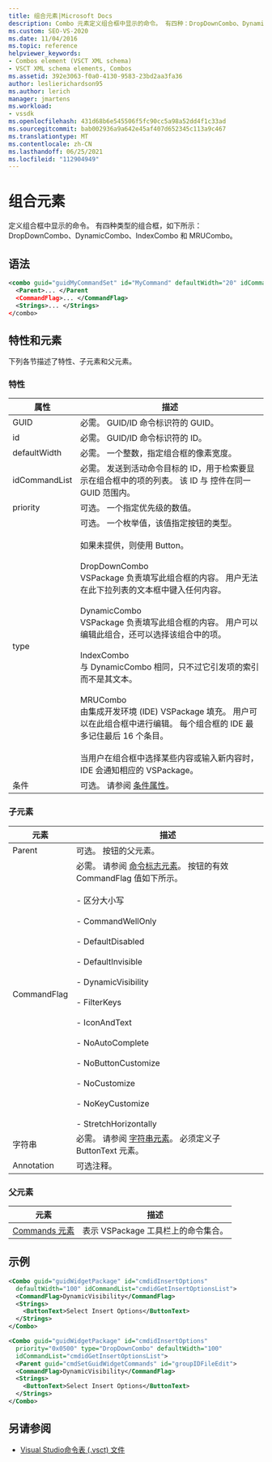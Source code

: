 ```yaml
---
title: 组合元素|Microsoft Docs
description: Combo 元素定义组合框中显示的命令。 有四种：DropDownCombo、DynamicCombo、IndexCombo 和 MRUCombo。
ms.custom: SEO-VS-2020
ms.date: 11/04/2016
ms.topic: reference
helpviewer_keywords:
- Combos element (VSCT XML schema)
- VSCT XML schema elements, Combos
ms.assetid: 392e3063-f0a0-4130-9583-23bd2aa3fa36
author: leslierichardson95
ms.author: lerich
manager: jmartens
ms.workload:
- vssdk
ms.openlocfilehash: 431d68b6e545506f5fc90cc5a98a52dd4f1c33ad
ms.sourcegitcommit: bab002936a9a642e45af407d652345c113a9c467
ms.translationtype: MT
ms.contentlocale: zh-CN
ms.lasthandoff: 06/25/2021
ms.locfileid: "112904949"
---
```

# <a name="combo-element"></a>组合元素
定义组合框中显示的命令。 有四种类型的组合框，如下所示：DropDownCombo、DynamicCombo、IndexCombo 和 MRUCombo。

## <a name="syntax"></a>语法

```xml
<combo guid="guidMyCommandSet" id="MyCommand" defaultWidth="20" idCommandList="MyCommandListID" priority="0x102" type="DropDownCombo">
  <Parent>... </Parent
  <CommandFlag>... </CommandFlag>
  <Strings>... </Strings>
</combo>
```

## <a name="attributes-and-elements"></a>特性和元素
 下列各节描述了特性、子元素和父元素。

### <a name="attributes"></a>特性

|属性|描述|
|---------------|-----------------|
|GUID|必需。 GUID/ID 命令标识符的 GUID。|
|id|必需。 GUID/ID 命令标识符的 ID。|
|defaultWidth|必需。 一个整数，指定组合框的像素宽度。|
|idCommandList|必需。 发送到活动命令目标的 ID，用于检索要显示在组合框中的项的列表。 该 ID 与 控件在同一 GUID 范围内。|
|priority|可选。 一个指定优先级的数值。|
|type|可选。 一个枚举值，该值指定按钮的类型。<br /><br /> 如果未提供，则使用 Button。<br /><br /> DropDownCombo<br /> VSPackage 负责填写此组合框的内容。 用户无法在此下拉列表的文本框中键入任何内容。<br /><br /> DynamicCombo<br /> VSPackage 负责填写此组合框的内容。 用户可以编辑此组合，还可以选择该组合中的项。<br /><br /> IndexCombo<br /> 与 DynamicCombo 相同，只不过它引发项的索引而不是其文本。<br /><br /> MRUCombo<br /> 由集成开发环境 (IDE) VSPackage 填充。  用户可以在此组合框中进行编辑。 每个组合框的 IDE 最多记住最后 16 个条目。<br /><br /> 当用户在组合框中选择某些内容或输入新内容时，IDE 会通知相应的 VSPackage。|
|条件|可选。 请参阅 [条件属性](../extensibility/vsct-xml-schema-conditional-attributes.md)。|

### <a name="child-elements"></a>子元素

|元素|描述|
|-------------|-----------------|
|Parent|可选。 按钮的父元素。|
|CommandFlag|必需。 请参阅 [命令标志元素](../extensibility/command-flag-element.md)。 按钮的有效 CommandFlag 值如下所示。<br /><br /> - 区分大小写<br /><br /> - CommandWellOnly<br /><br /> - DefaultDisabled<br /><br /> - DefaultInvisible<br /><br /> - DynamicVisibility<br /><br /> - FilterKeys<br /><br /> - IconAndText<br /><br /> - NoAutoComplete<br /><br /> - NoButtonCustomize<br /><br /> - NoCustomize<br /><br /> - NoKeyCustomize<br /><br /> - StretchHorizontally|
|字符串|必需。 请参阅 [字符串元素](../extensibility/strings-element.md)。 必须定义子 ButtonText 元素。|
|Annotation|可选注释。|

### <a name="parent-elements"></a>父元素

|元素|描述|
|-------------|-----------------|
|[Commands 元素](../extensibility/commands-element.md)|表示 VSPackage 工具栏上的命令集合。|

## <a name="example"></a>示例

```xml
<Combo guid="guidWidgetPackage" id="cmdidInsertOptions"
  defaultWidth="100" idCommandList="cmdidGetInsertOptionsList">
  <CommandFlag>DynamicVisibility</CommandFlag>
  <Strings>
    <ButtonText>Select Insert Options</ButtonText>
  </Strings>
</Combo>

<Combo guid="guidWidgetPackage" id="cmdidInsertOptions"
  priority="0x0500" type="DropDownCombo" defaultWidth="100"
  idCommandList="cmdidGetInsertOptionsList">
  <Parent guid="cmdSetGuidWidgetCommands" id="groupIDFileEdit">
  <CommandFlag>DynamicVisibility</CommandFlag>
  <Strings>
    <ButtonText>Select Insert Options</ButtonText>
  </Strings>
</Combo>
```

## <a name="see-also"></a>另请参阅
- [Visual Studio命令表 (.vsct) 文件](../extensibility/internals/visual-studio-command-table-dot-vsct-files.md)
